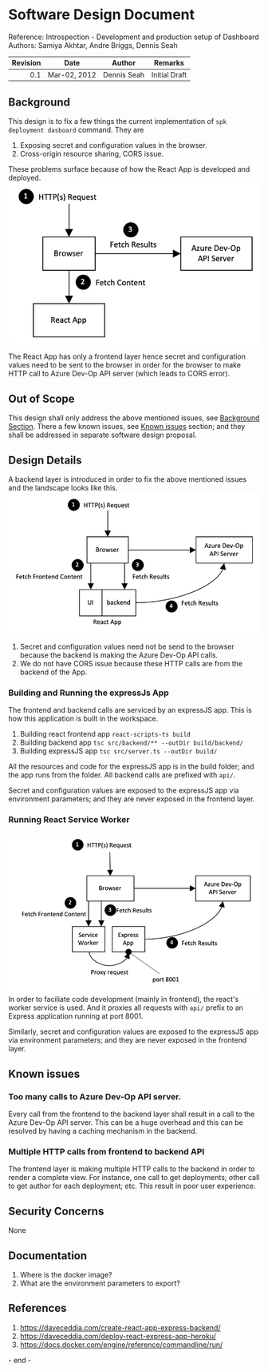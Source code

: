 # Software Design Document
Reference: Introspection - Development and production setup of Dashboard 
Authors: Samiya Akhtar, Andre Briggs, Dennis Seah

| Revision | Date | Author | Remarks |
|--:|--|--|--|
| 0.1 | Mar-02, 2012 | Dennis Seah | Initial Draft |

## Background
This design is to fix a few things the current implementation of `spk deployment dasboard` command. They are
1. Exposing secret and configuration values in the browser.
2. Cross-origin resource sharing, CORS issue.

These problems surface because of how the React App is developed and deployed. ![current deployment](currentDeployment.png)

The React App has only a frontend layer hence secret and configuration values need to be sent to the browser in order for the browser to make HTTP call to Azure Dev-Op API server (which leads to CORS error).

## Out of Scope
This design shall only address the above mentioned issues, see [Background Section](#background). There a few known issues, see [Known issues](#known-issues) section; and they shall be addressed in separate software design proposal.

## Design Details
A backend layer is introduced in order to fix the above mentioned issues and the landscape looks like this.
![current deployment](proposedDeployment.png)

1. Secret and configuration values need not be send to the browser because the backend is making the Azure Dev-Op API calls.
2. We do not have CORS issue because these HTTP calls are from the backend of the App.

### Building and Running the expressJs App
The frontend and backend calls are serviced by an expressJS app. This is how this application is built in the workspace.

1. Building react frontend app
`react-scripts-ts build`
2. Building backend app `tsc src/backend/** --outDir build/backend/`
3. Building expressJS app `tsc src/server.ts --outDir build/`

All the resources and code for the expressJS app is in the build folder; and the app runs from the folder. All backend calls are prefixed with `api/`.

Secret and configuration values are exposed to the expressJS app via environment parameters; and they are never exposed in the frontend layer.

### Running React Service Worker
![development setup](devSetup.png)
In order to faciliate code development (mainly in frontend), the react's worker service is used. And it proxies all requests with `api/` prefix to an Express application running at port 8001.

Similarly, secret and configuration values are exposed to the expressJS app via environment parameters; and they are never exposed in the frontend layer.

## Known issues

### Too many calls to Azure Dev-Op API server.
Every call from the frontend to the backend layer shall result in a call to the Azure Dev-Op API server. This can be a huge overhead and this can be resolved by having a caching mechanism in the backend.

### Multiple HTTP calls from frontend to backend API
The frontend layer is making multiple HTTP calls to the backend in order to render a complete view. For instance, one call to get deployments; other call to get author for each deployment; etc. This result in poor user experience.

## Security Concerns
None

## Documentation
1. Where is the docker image?
2. What are the environment parameters to export?

## References
1. https://daveceddia.com/create-react-app-express-backend/
2. https://daveceddia.com/deploy-react-express-app-heroku/
3. https://docs.docker.com/engine/reference/commandline/run/


\- end -
